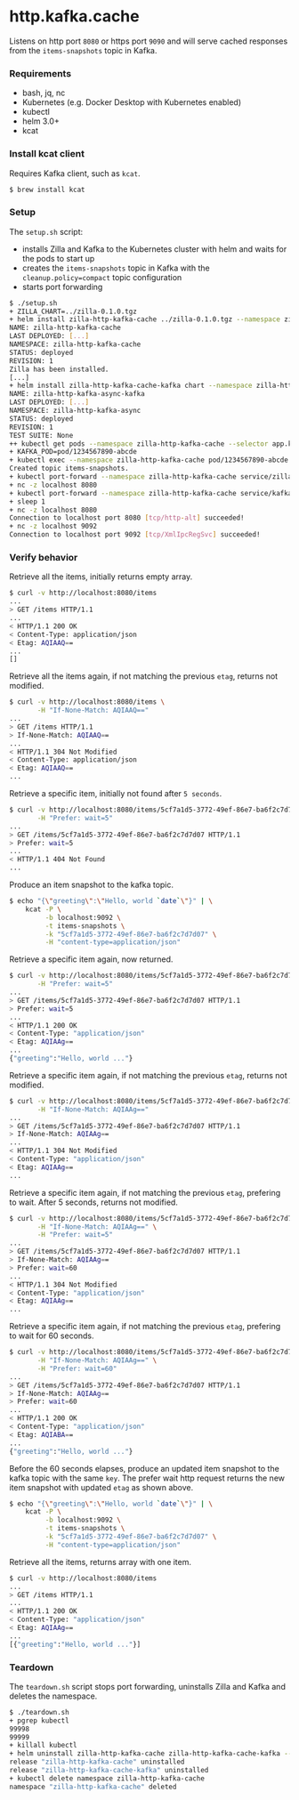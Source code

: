 # http.kafka.cache

Listens on http port `8080` or https port `9090` and will serve cached responses from the `items-snapshots` topic in Kafka.

### Requirements

- bash, jq, nc
- Kubernetes (e.g. Docker Desktop with Kubernetes enabled)
- kubectl
- helm 3.0+
- kcat

### Install kcat client
Requires Kafka client, such as `kcat`.
```bash
$ brew install kcat
```

### Setup

The `setup.sh` script:
- installs Zilla and Kafka to the Kubernetes cluster with helm and waits for the pods to start up
- creates the `items-snapshots` topic in Kafka with the `cleanup.policy=compact` topic configuration
- starts port forwarding

```bash
$ ./setup.sh
+ ZILLA_CHART=../zilla-0.1.0.tgz
+ helm install zilla-http-kafka-cache ../zilla-0.1.0.tgz --namespace zilla-http-kafka-cache --create-namespace --wait [...]
NAME: zilla-http-kafka-cache
LAST DEPLOYED: [...]
NAMESPACE: zilla-http-kafka-cache
STATUS: deployed
REVISION: 1
Zilla has been installed.
[...]
+ helm install zilla-http-kafka-cache-kafka chart --namespace zilla-http-kafka-cache --create-namespace --wait
NAME: zilla-http-kafka-async-kafka
LAST DEPLOYED: [...]
NAMESPACE: zilla-http-kafka-async
STATUS: deployed
REVISION: 1
TEST SUITE: None
++ kubectl get pods --namespace zilla-http-kafka-cache --selector app.kubernetes.io/instance=kafka -o name
+ KAFKA_POD=pod/1234567890-abcde
+ kubectl exec --namespace zilla-http-kafka-cache pod/1234567890-abcde -- /opt/bitnami/kafka/bin/kafka-topics.sh --bootstrap-server localhost:9092 --create --topic items-snapshots --config cleanup.policy=compact --if-not-exists
Created topic items-snapshots.
+ kubectl port-forward --namespace zilla-http-kafka-cache service/zilla-http-kafka-cache 8080 9090
+ nc -z localhost 8080
+ kubectl port-forward --namespace zilla-http-kafka-cache service/kafka 9092 29092
+ sleep 1
+ nc -z localhost 8080
Connection to localhost port 8080 [tcp/http-alt] succeeded!
+ nc -z localhost 9092
Connection to localhost port 9092 [tcp/XmlIpcRegSvc] succeeded!
```

### Verify behavior

Retrieve all the items, initially returns empty array.

```bash
$ curl -v http://localhost:8080/items
...
> GET /items HTTP/1.1
...
< HTTP/1.1 200 OK
< Content-Type: application/json
< Etag: AQIAAQ==
...
[]
```
Retrieve all the items again, if not matching the previous `etag`, returns not modified.
```bash
$ curl -v http://localhost:8080/items \
       -H "If-None-Match: AQIAAQ=="
...
> GET /items HTTP/1.1
> If-None-Match: AQIAAQ==
...
< HTTP/1.1 304 Not Modified
< Content-Type: application/json
< Etag: AQIAAQ==
...
```
Retrieve a specific item, initially not found after `5 seconds`.
```bash
$ curl -v http://localhost:8080/items/5cf7a1d5-3772-49ef-86e7-ba6f2c7d7d07 \
       -H "Prefer: wait=5"
...
> GET /items/5cf7a1d5-3772-49ef-86e7-ba6f2c7d7d07 HTTP/1.1
> Prefer: wait=5
...
< HTTP/1.1 404 Not Found
...
```
Produce an item snapshot to the kafka topic.
```bash
$ echo "{\"greeting\":\"Hello, world `date`\"}" | \
    kcat -P \
         -b localhost:9092 \
         -t items-snapshots \
         -k "5cf7a1d5-3772-49ef-86e7-ba6f2c7d7d07" \
         -H "content-type=application/json"
```
Retrieve a specific item again, now returned.
```bash
$ curl -v http://localhost:8080/items/5cf7a1d5-3772-49ef-86e7-ba6f2c7d7d07 \
       -H "Prefer: wait=5"
...
> GET /items/5cf7a1d5-3772-49ef-86e7-ba6f2c7d7d07 HTTP/1.1
> Prefer: wait=5
...
< HTTP/1.1 200 OK
< Content-Type: "application/json"
< Etag: AQIAAg==
...
{"greeting":"Hello, world ..."}
```
Retrieve a specific item again, if not matching the previous `etag`, returns not modified.
```bash
$ curl -v http://localhost:8080/items/5cf7a1d5-3772-49ef-86e7-ba6f2c7d7d07 \
       -H "If-None-Match: AQIAAg=="
...
> GET /items/5cf7a1d5-3772-49ef-86e7-ba6f2c7d7d07 HTTP/1.1
> If-None-Match: AQIAAg==
...
< HTTP/1.1 304 Not Modified
< Content-Type: "application/json"
< Etag: AQIAAg==
...
```
Retrieve a specific item again, if not matching the previous `etag`, prefering to wait. After 5 seconds, returns not modified.
```bash
$ curl -v http://localhost:8080/items/5cf7a1d5-3772-49ef-86e7-ba6f2c7d7d07 \
       -H "If-None-Match: AQIAAg==" \
       -H "Prefer: wait=5"
...
> GET /items/5cf7a1d5-3772-49ef-86e7-ba6f2c7d7d07 HTTP/1.1
> If-None-Match: AQIAAg==
> Prefer: wait=60
...
< HTTP/1.1 304 Not Modified
< Content-Type: "application/json"
< Etag: AQIAAg==
...
```
Retrieve a specific item again, if not matching the previous `etag`, prefering to wait for 60 seconds.
```bash
$ curl -v http://localhost:8080/items/5cf7a1d5-3772-49ef-86e7-ba6f2c7d7d07 \
       -H "If-None-Match: AQIAAg==" \
       -H "Prefer: wait=60"
...
> GET /items/5cf7a1d5-3772-49ef-86e7-ba6f2c7d7d07 HTTP/1.1
> If-None-Match: AQIAAg==
> Prefer: wait=60
...
< HTTP/1.1 200 OK
< Content-Type: "application/json"
< Etag: AQIABA==
...
{"greeting":"Hello, world ..."}
```
Before the 60 seconds elapses, produce an updated item snapshot to the kafka topic with the same `key`.
The prefer wait http request returns the new item snapshot with updated `etag` as shown above.
```bash
$ echo "{\"greeting\":\"Hello, world `date`\"}" | \
    kcat -P \
         -b localhost:9092 \
         -t items-snapshots \
         -k "5cf7a1d5-3772-49ef-86e7-ba6f2c7d7d07" \
         -H "content-type=application/json"
```
Retrieve all the items, returns array with one item.
```bash
$ curl -v http://localhost:8080/items
...
> GET /items HTTP/1.1
...
< HTTP/1.1 200 OK
< Content-Type: "application/json"
< Etag: AQIAAg==
...
[{"greeting":"Hello, world ..."}]
```

### Teardown

The `teardown.sh` script stops port forwarding, uninstalls Zilla and Kafka and deletes the namespace.

```bash
$ ./teardown.sh
+ pgrep kubectl
99998
99999
+ killall kubectl
+ helm uninstall zilla-http-kafka-cache zilla-http-kafka-cache-kafka --namespace zilla-http-kafka-cache
release "zilla-http-kafka-cache" uninstalled
release "zilla-http-kafka-cache-kafka" uninstalled
+ kubectl delete namespace zilla-http-kafka-cache
namespace "zilla-http-kafka-cache" deleted
```
